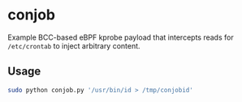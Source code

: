 # conjob

Example BCC-based eBPF kprobe payload that intercepts reads for `/etc/crontab`
to inject arbitrary content.

## Usage

```bash
sudo python conjob.py '/usr/bin/id > /tmp/conjobid'
```
